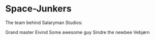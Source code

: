 # Space-Junkers

The team behind Salaryman Studios:

Grand master Eivind
Some awesome guy Sindre
the newbee Vebjørn

